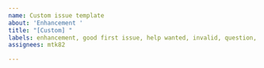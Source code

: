 ```yaml
---
name: Custom issue template
about: 'Enhancement '
title: "[Custom] "
labels: enhancement, good first issue, help wanted, invalid, question, wontfix
assignees: mtk82

---
```



